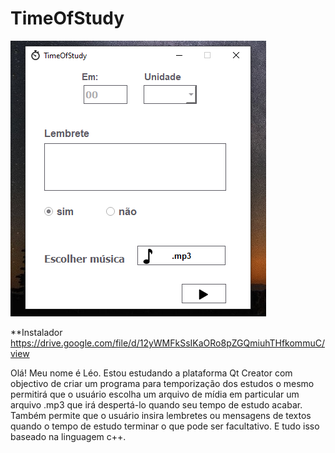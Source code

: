 # TimeOfStudy
![Interface principal de TimeOfStudy](https://github.com/Leumim2020/AppTimeOfStudy_Versao1/blob/master/UItimeofstudy.png)

**Instalador https://drive.google.com/file/d/12yWMFkSsIKaORo8pZGQmiuhTHfkommuC/view

Olá! Meu nome é Léo. Estou estudando a plataforma Qt Creator com objectivo de criar um programa para temporização dos estudos o mesmo permitirá que o usuário 
escolha um arquivo de mídia em particular um arquivo .mp3 que irá despertá-lo quando seu tempo de estudo acabar. 
Também permite que o usuário insira lembretes ou mensagens de textos quando o tempo de estudo terminar o que pode ser facultativo.
E tudo isso baseado na linguagem c++.

